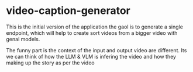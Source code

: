 # video-caption-generator

This is the initial version of the application the gaol is to generate a single endpoint, which will help to create sort videos from a bigger video with genai models.

The funny part is the context of the input and output video are different. Its we can think of how the LLM & VLM is infering the video and how they making up the story as per the video